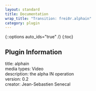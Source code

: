 ```yaml
---
layout: standard
title: Documentation
wrap_title: "Transition: frei0r.alphain"
category: plugin
---
```

{::options auto_ids="true" /}
{:toc}

## Plugin Information

title: alphain  
media types:
Video  
description: the alpha IN operation  
version: 0.2  
creator: Jean-Sebastien Senecal  
